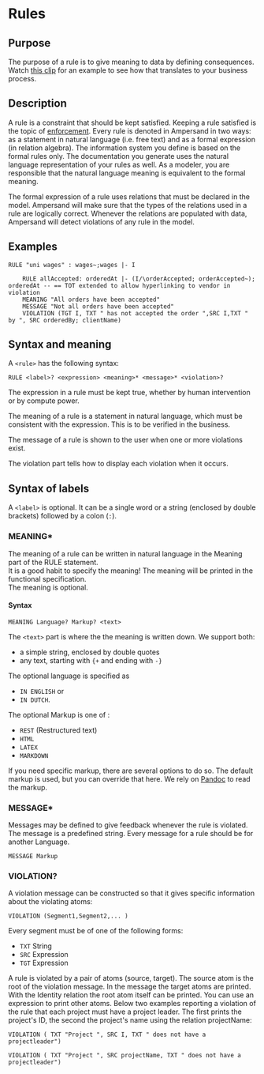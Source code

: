 # Rules

## Purpose

The purpose of a rule is to give meaning to data by defining consequences. Watch [this clip](https://player.ou.nl/wowzaportlets/#!production/UqXPVqC) for an example to see how that translates to your business process.

## Description

A rule is a constraint that should be kept satisfied. Keeping a rule satisfied is the topic of [enforcement](enforcement/). Every rule is denoted in Ampersand in two ways: as a statement in natural language \(i.e. free text\) and as a formal expression \(in relation algebra\). The information system you define is based on the formal rules only. The documentation you generate uses the natural language representation of your rules as well. As a modeler, you are responsible that the natural language meaning is equivalent to the formal meaning.

The formal expression of a rule uses relations that must be declared in the model. Ampersand will make sure that the types of the relations used in a rule are logically correct. Whenever the relations are populated with data, Ampersand will detect violations of any rule in the model.

## Examples

```text
RULE "uni wages" : wages~;wages |- I
```

```text
    RULE allAccepted: orderedAt |- (I/\orderAccepted; orderAccepted~); orderedAt -- == TOT extended to allow hyperlinking to vendor in violation
    MEANING "All orders have been accepted"
    MESSAGE "Not all orders have been accepted"
    VIOLATION (TGT I, TXT " has not accepted the order ",SRC I,TXT " by ", SRC orderedBy; clientName)

```

## Syntax and meaning

A `<rule>` has the following syntax:

```text
RULE <label>? <expression> <meaning>* <message>* <violation>?
```

The expression in a rule must be kept true, whether by human intervention or by compute power.

The meaning of a rule is a statement in natural language, which must be consistent with the expression. This is to be verified in the business.

The message of a rule is shown to the user when one or more violations exist.

The violation part tells how to display each violation when it occurs.

## Syntax of labels

A `<label>` is optional. It can be a single word or a string \(enclosed by double brackets\) followed by a colon \(`:`\).

### MEANING\*

The meaning of a rule can be written in natural language in the Meaning part of the RULE statement.  
It is a good habit to specify the meaning! The meaning will be printed in the functional specification.  
The meaning is optional.

#### Syntax

```text
MEANING Language? Markup? <text>
```

The `<text>` part is where the the meaning is written down. We support both:

* a simple string, enclosed by double quotes
* any text, starting with `{+` and ending with `-}` 

The optional language is specified as

* `IN ENGLISH` or 
* `IN DUTCH`.

The optional Markup is one of :

* `REST` \(Restructured text\)
* `HTML`
* `LATEX` 
* `MARKDOWN`

If you need specific markup, there are several options to do so. The default markup is used, but you can override that here. We rely on [Pandoc](http://pandoc.org/) to read the markup.

### MESSAGE\*

Messages may be defined to give feedback whenever the rule is violated. The message is a predefined string. Every message for a rule should be for another Language.

```text
MESSAGE Markup
```

### VIOLATION?

A violation message can be constructed so that it gives specific information about the violating atoms:

```text
VIOLATION (Segment1,Segment2,... )
```

Every segment must be of one of the following forms:

* `TXT` String
* `SRC` Expression
* `TGT` Expression

A rule is violated by a pair of atoms \(source, target\). The source atom is the root of the violation message. In the message the target atoms are printed. With the Identity relation the root atom itself can be printed. You can use an expression to print other atoms. Below two examples reporting a violation of the rule that each project must have a project leader. The first prints the project's ID, the second the project's name using the relation projectName:

`VIOLATION ( TXT "Project ", SRC I, TXT " does not have a projectleader")`

`VIOLATION ( TXT "Project ", SRC projectName, TXT " does not have a projectleader")`



